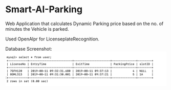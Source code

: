 # Smart-AI-Parking

Web Application that calculates Dynamic Parking price based on the no. of minutes the Vehicle is parked.

Used OpenAlpr for LicenseplateRecognition.

Database Screenshot:
![](Screenshots/1.png)
